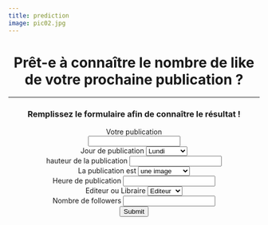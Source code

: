 ```yaml
---
title: prediction
image: pic02.jpg
---
```


<header>
    <div class="container" id="maincontent" tabindex="-1">
		<div class="row">
			<div class="col-lg-6 ">
				<h1 class="name">Prêt-e à connaître le nombre de like </br>de votre prochaine publication ?</h1>
				<hr class="star-light">
				<h3> Remplissez le formulaire afin de connaître le résultat !</h3>
			</div>
			<div class="col-lg-5 col-lg-offset-1" id="formulaire">
				<form action="/result" method="POST">
					<div class="form-group">
						<label for="publication">Votre publication</label><br>
						<input type="text" id="publication" name="publication"rows="5" cols="33">	
					</div>
					<div class="form-group">
						<label for="code_jour_semaine">Jour de publication </label>
						<select class="custom-select" id="code_jour_semaine" name="code_jour_semaine">
						<option value="1">Lundi</option>
						<option value="2">Mardi</option>
						<option value="3">Mercredi</option>
						<option value="4">Jeudi</option>
						<option value="5">Vendredi</option>
						<option value="6">Samedi</option>
						<option value="7">Dimanche</option>
						</select>
					</div>
					<div class="form-group">
						<label for="publication_height">hauteur de la publication </label>
						<input type="text" id="publication_height" name="publication_height">
					</div>
					<div class="form-group">
						<label for="publication_is">La publication est </label>
						<select class="custom-select" id="publication_is" name="publication_is">
						<option value="0">une image</option>
						<option value="1">une vidéo</option>
						<option value="2">un diaporama</option>
						</select>
					</div>
					<div class="form-group">
						<label for="tranche_horaire">Heure de publication </label>
						<input type="text"  id="tranche_horaire" name="tranche_horaire" > 
					</div>
					<div class="form-group">
						<label for="edi_lib">Editeur ou Libraire</label>
						<select class="custom-select" id="edi_lib" name="edi_lib">
						<option value="0">Editeur</option>
						<option value="1">Librairie</option>
						</select>
					</div>
					<div class="form-group">
						<label for="page_nb_followers_log">Nombre de followers</label>
						<input type="text" id="page_nb_followers_log" name="page_nb_followers_log">
					</div>
					<input class="btn btn-primary" type="submit" value="Submit">
					<br><br>
				</form>
			</div>
		</div>
	</div>
</header>